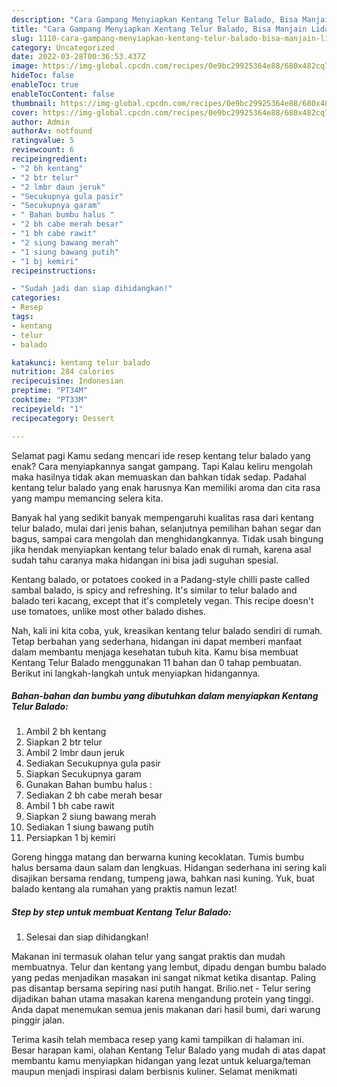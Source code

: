 ```yaml
---
description: "Cara Gampang Menyiapkan Kentang Telur Balado, Bisa Manjain Lidah"
title: "Cara Gampang Menyiapkan Kentang Telur Balado, Bisa Manjain Lidah"
slug: 1110-cara-gampang-menyiapkan-kentang-telur-balado-bisa-manjain-lidah
category: Uncategorized
date: 2022-03-28T00:36:53.437Z
image: https://img-global.cpcdn.com/recipes/0e9bc29925364e88/680x482cq70/kentang-telur-balado-foto-resep-utama.jpg
hideToc: false
enableToc: true
enableTocContent: false
thumbnail: https://img-global.cpcdn.com/recipes/0e9bc29925364e88/680x482cq70/kentang-telur-balado-foto-resep-utama.jpg
cover: https://img-global.cpcdn.com/recipes/0e9bc29925364e88/680x482cq70/kentang-telur-balado-foto-resep-utama.jpg
author: Admin
authorAv: notfound
ratingvalue: 5
reviewcount: 6
recipeingredient:
- "2 bh kentang"
- "2 btr telur"
- "2 lmbr daun jeruk"
- "Secukupnya gula pasir"
- "Secukupnya garam"
- " Bahan bumbu halus "
- "2 bh cabe merah besar"
- "1 bh cabe rawit"
- "2 siung bawang merah"
- "1 siung bawang putih"
- "1 bj kemiri"
recipeinstructions:

- "Sudah jadi dan siap dihidangkan!"
categories:
- Resep
tags:
- kentang
- telur
- balado

katakunci: kentang telur balado 
nutrition: 284 calories
recipecuisine: Indonesian
preptime: "PT34M"
cooktime: "PT33M"
recipeyield: "1"
recipecategory: Dessert

---
```



Selamat pagi Kamu sedang mencari ide resep kentang telur balado yang enak? Cara menyiapkannya sangat gampang. Tapi Kalau keliru mengolah maka hasilnya tidak akan memuaskan dan bahkan tidak sedap. Padahal kentang telur balado yang enak harusnya Kan memiliki aroma dan cita rasa yang mampu memancing selera kita.


Banyak hal yang sedikit banyak mempengaruhi kualitas rasa dari kentang telur balado, mulai dari jenis bahan, selanjutnya pemilihan bahan segar dan bagus, sampai cara mengolah dan menghidangkannya. Tidak usah bingung jika hendak menyiapkan kentang telur balado enak di rumah, karena asal sudah tahu caranya maka hidangan ini bisa jadi suguhan spesial.

Kentang balado, or potatoes cooked in a Padang-style chilli paste called sambal balado, is spicy and refreshing. It&#39;s similar to telur balado and balado teri kacang, except that it&#39;s completely vegan. This recipe doesn&#39;t use tomatoes, unlike most other balado dishes.


Nah, kali ini kita coba, yuk, kreasikan kentang telur balado sendiri di rumah. Tetap berbahan yang sederhana, hidangan ini dapat memberi manfaat dalam membantu menjaga kesehatan tubuh kita. Kamu bisa membuat Kentang Telur Balado menggunakan 11 bahan dan 0 tahap pembuatan. Berikut ini langkah-langkah untuk menyiapkan hidangannya.

<!--inarticleads1-->

##### Bahan-bahan dan bumbu yang dibutuhkan dalam menyiapkan Kentang Telur Balado:

1. Ambil 2 bh kentang
1. Siapkan 2 btr telur
1. Ambil 2 lmbr daun jeruk
1. Sediakan Secukupnya gula pasir
1. Siapkan Secukupnya garam
1. Gunakan  Bahan bumbu halus :
1. Sediakan 2 bh cabe merah besar
1. Ambil 1 bh cabe rawit
1. Siapkan 2 siung bawang merah
1. Sediakan 1 siung bawang putih
1. Persiapkan 1 bj kemiri


Goreng hingga matang dan berwarna kuning kecoklatan. Tumis bumbu halus bersama daun salam dan lengkuas. Hidangan sederhana ini sering kali disajikan bersama rendang, tumpeng jawa, bahkan nasi kuning. Yuk, buat balado kentang ala rumahan yang praktis namun lezat! 

<!--inarticleads2-->

##### Step by step untuk membuat Kentang Telur Balado:


1. Selesai dan siap dihidangkan!

Makanan ini termasuk olahan telur yang sangat praktis dan mudah membuatnya. Telur dan kentang yang lembut, dipadu dengan bumbu balado yang pedas menjadikan masakan ini sangat nikmat ketika disantap. Paling pas disantap bersama sepiring nasi putih hangat. Brilio.net - Telur sering dijadikan bahan utama masakan karena mengandung protein yang tinggi. Anda dapat menemukan semua jenis makanan dari hasil bumi, dari warung pinggir jalan. 

Terima kasih telah membaca resep yang kami tampilkan di halaman ini. Besar harapan kami, olahan Kentang Telur Balado yang mudah di atas dapat membantu kamu menyiapkan hidangan yang lezat untuk keluarga/teman maupun menjadi inspirasi dalam berbisnis kuliner. Selamat menikmati
